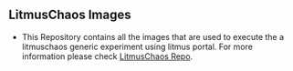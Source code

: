 ## LitmusChaos Images

- This Repository contains all the images that are used to execute the a litmuschaos generic experiment using litmus portal. For more information please check [LitmusChaos Repo](http://github.com/litmuschaos/litmus).
